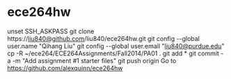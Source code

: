 # ece264hw
unset SSH_ASKPASS
git clone https://liu840@github.com/liu840/ece264hw.git
git config --global user.name "Qihang Liu"
git config --global user.email "liu840@purdue.edu"
cp -R ~/ece264/ECE264Assignments/Fall2014/PA01 .
git add *
git commit -a -m "Add assignment #1 starter files"
git push origin
Go to https://github.com/alexquinn/ece264hw 
